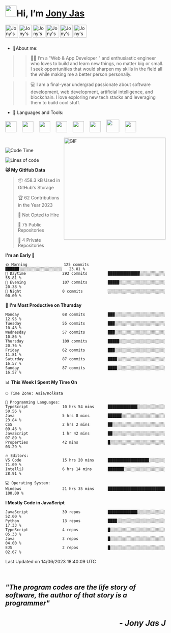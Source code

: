 <h1><img src="https://media.giphy.com/media/hvRJCLFzcasrR4ia7z/giphy.gif" width="35px">Hi, I’m <a href="https://jonyjas.com/">Jony Jas</a></h1>
 
 <a href="https://jonyjas.com/" target="_blank">
  <img align="left" alt="Jony's Website" width="40px" src="https://user-images.githubusercontent.com/74784363/143541601-3ab9695a-100a-4ad7-8d21-43cd1e4af7c7.png" />
</a>
 <a href="https://www.instagram.com/_jony.j/" target="_blank">
  <img align="left" alt="Jony's Instagram" width="40px" src="https://img.icons8.com/external-justicon-lineal-color-justicon/64/000000/external-instagram-social-media-justicon-lineal-color-justicon.png" />
</a>
<a href="https://www.linkedin.com/in/jony-jas/">
  <img align="left" alt="Jony's Linkedin" width="40px" src="https://img.icons8.com/external-justicon-lineal-color-justicon/64/000000/external-linkedin-social-media-justicon-lineal-color-justicon.png" />
</a>
<a href="https://twitter.com/_jonyj">
  <img align="left" alt="Jony's Twitter" width="40px" src="https://img.icons8.com/external-justicon-lineal-color-justicon/64/000000/external-twitter-social-media-justicon-lineal-color-justicon.png" />
</a>
<a href="https://behance.net/jonyjas">
  <img align="left" alt="Jony's Behance" width="40px" src="https://user-images.githubusercontent.com/74784363/132524230-02a2f8e4-dccb-444f-9a96-1e8ed52b08c6.png"/>
</a>
<a href="https://open.spotify.com/user/31cl7trdf4lx6z452vxh3xcyyoga">
  <img align="left" alt="Jony's Spotify" width="40px" src="https://user-images.githubusercontent.com/74784363/132524968-f8d6f1d7-ff49-4ecb-bc15-1c681d63bcce.png" />
</a>                                                                              
</br>
</br>
</br>

- 👀About me: 
>>👨‍💻 I’m a "Web & App Developer " and enthusiastic engineer who loves to build and learn new things, no matter big or small. I seek opportunities that would sharpen my skills in the field all the while making me a better person personally. 

>>💻 I am a final-year undergrad passionate about software development, web development, artificial intelligence, and blockchain. I love exploring new tech stacks and leveraging them to build cool stuff.
- 🔨 Languages and Tools:

<code><img height="35" src="https://github.com/Jony-Jas/Jony-Jas/assets/74784363/93e7f0c2-91e8-4ad4-85ba-6a908f241426"></code>&emsp;
<code><img height="35" src="https://github.com/Jony-Jas/Jony-Jas/assets/74784363/12f9d83c-7568-4519-9a33-aaa17f8ddcbf"></code>&emsp;
<code><img height="35" src="https://github.com/Jony-Jas/Jony-Jas/assets/74784363/35c65754-e3de-48c6-ba57-506543d72f09"></code>&emsp;
<code><img height="35" src="https://github.com/Jony-Jas/Jony-Jas/assets/74784363/ab954eac-c3ae-433c-b686-303b7c285542"></code>&emsp;
<code><img height="35" src="https://github.com/Jony-Jas/Jony-Jas/assets/74784363/3188704e-9350-4e24-80fb-b37fc64abf9a"></code>&emsp;
<code><img height="35" src="https://github.com/Jony-Jas/Jony-Jas/assets/74784363/5937843a-cf31-40bf-b002-b5b2fc9ca757"></code>&emsp;
<code><img height="40" src="https://user-images.githubusercontent.com/74784363/122376096-77a58880-cf81-11eb-908b-d0f76b4bee8f.png"></code>&emsp;
<code><img height="35" src="https://github.com/Jony-Jas/Jony-Jas/assets/74784363/be9b29a5-3fd0-4867-a7f5-3c109c93ea1d"></code>&emsp;

<img align="right" alt="GIF" src="https://user-images.githubusercontent.com/74784363/122709490-01a06a80-d27c-11eb-855c-025bdf07008a.jpg" width="320" height="320" />
<br>

<!--START_SECTION:waka-->
![Code Time](http://img.shields.io/badge/Code%20Time-739%20hrs%2029%20mins-blue)

![Lines of code](https://img.shields.io/badge/From%20Hello%20World%20I%27ve%20Written-1.7%20million%20lines%20of%20code-blue)

**🐱 My GitHub Data** 

> 📦 458.3 kB Used in GitHub's Storage 
 > 
> 🏆 62 Contributions in the Year 2023
 > 
> 🚫 Not Opted to Hire
 > 
> 📜 75 Public Repositories 
 > 
> 🔑 4 Private Repositories 
 > 
**I'm an Early 🐤** 

```text
🌞 Morning                125 commits         ██████░░░░░░░░░░░░░░░░░░░   23.81 % 
🌆 Daytime                293 commits         ██████████████░░░░░░░░░░░   55.81 % 
🌃 Evening                107 commits         █████░░░░░░░░░░░░░░░░░░░░   20.38 % 
🌙 Night                  0 commits           ░░░░░░░░░░░░░░░░░░░░░░░░░   00.00 % 
```
📅 **I'm Most Productive on Thursday** 

```text
Monday                   68 commits          ███░░░░░░░░░░░░░░░░░░░░░░   12.95 % 
Tuesday                  55 commits          ███░░░░░░░░░░░░░░░░░░░░░░   10.48 % 
Wednesday                57 commits          ███░░░░░░░░░░░░░░░░░░░░░░   10.86 % 
Thursday                 109 commits         █████░░░░░░░░░░░░░░░░░░░░   20.76 % 
Friday                   62 commits          ███░░░░░░░░░░░░░░░░░░░░░░   11.81 % 
Saturday                 87 commits          ████░░░░░░░░░░░░░░░░░░░░░   16.57 % 
Sunday                   87 commits          ████░░░░░░░░░░░░░░░░░░░░░   16.57 % 
```


📊 **This Week I Spent My Time On** 

```text
🕑︎ Time Zone: Asia/Kolkata

💬 Programming Languages: 
TypeScript               10 hrs 54 mins      █████████████░░░░░░░░░░░░   50.56 % 
Java                     5 hrs 8 mins        ██████░░░░░░░░░░░░░░░░░░░   23.84 % 
CSS                      2 hrs 2 mins        ██░░░░░░░░░░░░░░░░░░░░░░░   09.46 % 
JavaScript               1 hr 42 mins        ██░░░░░░░░░░░░░░░░░░░░░░░   07.89 % 
Properties               42 mins             █░░░░░░░░░░░░░░░░░░░░░░░░   03.29 % 

🔥 Editors: 
VS Code                  15 hrs 20 mins      ██████████████████░░░░░░░   71.09 % 
IntelliJ                 6 hrs 14 mins       ███████░░░░░░░░░░░░░░░░░░   28.91 % 

💻 Operating System: 
Windows                  21 hrs 35 mins      █████████████████████████   100.00 % 
```

**I Mostly Code in JavaScript** 

```text
JavaScript               39 repos            █████████████░░░░░░░░░░░░   52.00 % 
Python                   13 repos            ████░░░░░░░░░░░░░░░░░░░░░   17.33 % 
TypeScript               4 repos             █░░░░░░░░░░░░░░░░░░░░░░░░   05.33 % 
Java                     3 repos             █░░░░░░░░░░░░░░░░░░░░░░░░   04.00 % 
EJS                      2 repos             █░░░░░░░░░░░░░░░░░░░░░░░░   02.67 % 
```




 Last Updated on 14/06/2023 18:40:09 UTC
<!--END_SECTION:waka-->

<!----
- 📈 My GitHub Stats:

<p align="center"> <img src="https://github-readme-stats.vercel.app/api?username=Jony-Jas&show_icons=true&theme=gotham" alt="Jony-Jas" />
--->
<br>
<h2><em>"The program codes are the life story of software, the author of that story is a programmer"<h3 align="right">- Jony Jas J</h3></em></h2> 
